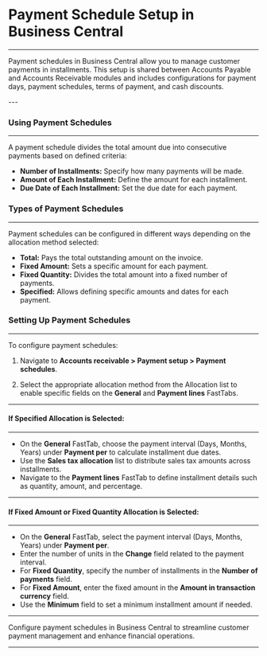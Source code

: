 # Payment Schedule Setup in Business Central
---

<div class="customized-intro-container" id="introduction">
    <p>Payment schedules in Business Central allow you to manage customer payments in installments. This setup is shared between Accounts Payable and Accounts Receivable modules and includes configurations for payment days, payment schedules, terms of payment, and cash discounts.</p>
</div>
---

### Using Payment Schedules
---

A payment schedule divides the total amount due into consecutive payments based on defined criteria:

- **Number of Installments:** Specify how many payments will be made.
- **Amount of Each Installment:** Define the amount for each installment.
- **Due Date of Each Installment:** Set the due date for each payment.

### Types of Payment Schedules
---

Payment schedules can be configured in different ways depending on the allocation method selected:

- **Total:** Pays the total outstanding amount on the invoice.
- **Fixed Amount:** Sets a specific amount for each payment.
- **Fixed Quantity:** Divides the total amount into a fixed number of payments.
- **Specified:** Allows defining specific amounts and dates for each payment.

### Setting Up Payment Schedules
---

To configure payment schedules:

1. Navigate to **Accounts receivable > Payment setup > Payment schedules**.
   
2. Select the appropriate allocation method from the Allocation list to enable specific fields on the **General** and **Payment lines** FastTabs.

---
#### If Specified Allocation is Selected:
---

- On the **General** FastTab, choose the payment interval (Days, Months, Years) under **Payment per** to calculate installment due dates.
- Use the **Sales tax allocation** list to distribute sales tax amounts across installments.
- Navigate to the **Payment lines** FastTab to define installment details such as quantity, amount, and percentage.

---
#### If Fixed Amount or Fixed Quantity Allocation is Selected:
---

- On the **General** FastTab, select the payment interval (Days, Months, Years) under **Payment per**.
- Enter the number of units in the **Change** field related to the payment interval.
- For **Fixed Quantity**, specify the number of installments in the **Number of payments** field.
- For **Fixed Amount**, enter the fixed amount in the **Amount in transaction currency** field.
- Use the **Minimum** field to set a minimum installment amount if needed.

---

Configure payment schedules in Business Central to streamline customer payment management and enhance financial operations.

---
